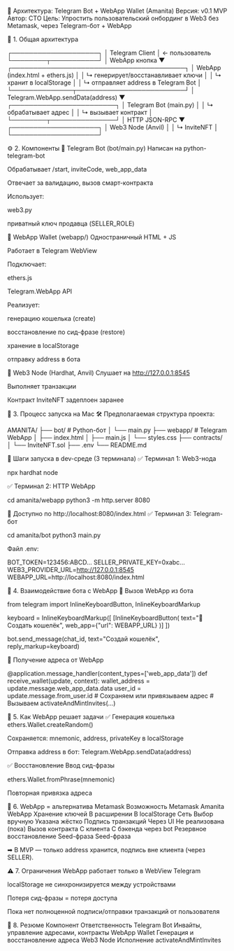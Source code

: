 📘 Архитектура: Telegram Bot + WebApp Wallet (Amanita)
Версия: v0.1 MVP
Автор: CTO
Цель: Упростить пользовательский онбординг в Web3 без Metamask, через Telegram-бот + WebApp

🧱 1. Общая архитектура

┌────────────────────┐
│   Telegram Client  │ ← пользователь
└────────┬───────────┘
         │ WebApp кнопка
         ▼
┌────────────────────────────────────────┐
│   WebApp (index.html + ethers.js)     │
│  ↳ генерирует/восстанавливает ключи   │
│  ↳ хранит в localStorage              │
│  ↳ отправляет address в Telegram Bot  │
└──────────────┬─────────────────────────┘
               │ Telegram.WebApp.sendData(address)
               ▼
┌────────────────────────┐
│ Telegram Bot (main.py) │
│  ↳ обрабатывает адрес  │
│  ↳ вызывает контракт   │
└────────┬───────────────┘
         │ HTTP JSON-RPC
         ▼
┌────────────────────┐
│  Web3 Node (Anvil) │
│  ↳ InviteNFT       │
└────────────────────┘


⚙️ 2. Компоненты
🔹 Telegram Bot (bot/main.py)
Написан на python-telegram-bot


Обрабатывает /start, inviteCode, web_app_data


Отвечает за валидацию, вызов смарт-контракта


Использует:


web3.py


приватный ключ продавца (SELLER_ROLE)


🔹 WebApp Wallet (webapp/)
Одностраничный HTML + JS


Работает в Telegram WebView


Подключает:


ethers.js


Telegram.WebApp API


Реализует:


генерацию кошелька (create)


восстановление по сид-фразе (restore)


хранение в localStorage


отправку address в бота


🔹 Web3 Node (Hardhat, Anvil)
Слушает на http://127.0.0.1:8545


Выполняет транзакции


Контракт InviteNFT задеплоен заранее



🚀 3. Процесс запуска на Mac
🛠 Предполагаемая структура проекта:

AMANITA/
├── bot/               # Python-бот
│   └── main.py
├── webapp/            # Telegram WebApp
│   ├── index.html
│   ├── main.js
│   └── styles.css
├── contracts/
│   └── InviteNFT.sol
├── .env
└── README.md


🧪 Шаги запуска в dev-среде (3 терминала)
✅ Терминал 1: Web3-нода

npx hardhat node

✅ Терминал 2: HTTP WebApp

cd amanita/webapp
python3 -m http.server 8080

🔗 Доступно по http://localhost:8080/index.html
✅ Терминал 3: Telegram-бот

cd amanita/bot
python3 main.py

Файл .env:

BOT_TOKEN=123456:ABCD...
SELLER_PRIVATE_KEY=0xabc...
WEB3_PROVIDER_URL=http://127.0.0.1:8545
WEBAPP_URL=http://localhost:8080/index.html


🔗 4. Взаимодействие бота с WebApp
🔹 Вызов WebApp из бота

from telegram import InlineKeyboardButton, InlineKeyboardMarkup

keyboard = InlineKeyboardMarkup([
  [InlineKeyboardButton(
    text="🔐 Создать кошелёк",
    web_app={"url": WEBAPP_URL}
  )]
])

bot.send_message(chat_id, text="Создай кошелёк", reply_markup=keyboard)

🔹 Получение адреса от WebApp

@application.message_handler(content_types=['web_app_data'])
def receive_wallet(update, context):
    wallet_address = update.message.web_app_data.data
    user_id = update.message.from_user.id
    # Сохраняем или привязываем адрес
    # Вызываем activateAndMintInvites(...)


🧩 5. Как WebApp решает задачи
✅ Генерация кошелька
ethers.Wallet.createRandom()


Сохраняется: mnemonic, address, privateKey в localStorage


Отправка address в бот: Telegram.WebApp.sendData(address)


✅ Восстановление
Ввод сид-фразы


ethers.Wallet.fromPhrase(mnemonic)


Повторная привязка адреса



📡 6. WebApp = альтернатива Metamask
Возможность
Metamask
Amanita WebApp
Хранение ключей
В расширении
В localStorage
Сеть
Выбор вручную
Указана жёстко
Подпись транзакций
Через UI
Не реализована (пока)
Вызов контракта
С клиента
С бэкенда через bot
Резервное восстановление
Seed-фраза
Seed-фраза

➡ В MVP — только address хранится, подпись вне клиента (через SELLER).

⚠️ 7. Ограничения
WebApp работает только в WebView Telegram


localStorage не синхронизируется между устройствами


Потеря сид-фразы = потеря доступа


Пока нет полноценной подписи/отправки транзакций от пользователя



📌 8. Резюме
Компонент
Ответственность
Telegram Bot
Инвайты, управление адресами, контракты
WebApp Wallet
Генерация и восстановление адреса
Web3 Node
Исполнение activateAndMintInvites



